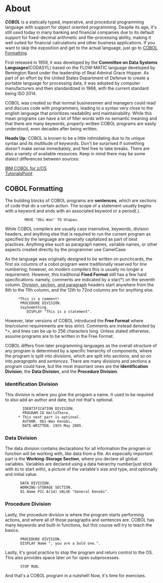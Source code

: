 # About

**_COBOL_** is a statically typed, imperative, and procedural programming language with support for object oriented programming. Despite its age, it's still used today in many banking and financial companies due to its default support for fixed-decimal arithmetic and file-processing ability, making it well suited for financial calculations and other business applications. If you want to skip the exposition and get to the actual language, just go to [COBOL Formatting][start learning].

First released in 1959, it was developed by the **Committee on Data Systems Languages**(CODASYL) based on the FLOW-MATIC language developed by Remington Rand under the leadership of Real Admiral Grace Hopper. As part of an effort by the United States Department of Defense to create a portable language for processing data, it was adopted by computer manufacturers and then standardized in 1968, with the current standard being ISO 2014. 

COBOL was created so that normal businessmen and managers could read and discuss code with programmers, leading to a syntax very close to the english language that prioritizes readability and maintainability. While this mean programs can have a lot of filler words with no semantic meaning and that there are many keywords, properly-written COBOL programs are easily understood, even decades after being written.

**Heads Up:** COBOL is known to be a little intimidating due to its unique syntax and its multitude of keywords. Don't be surprised if something doesn't make sense immediately, and feel free to take breaks. There are also a variety of available resources. Keep in mind there may be some dialect differences between sources:

[IBM COBOL for z/OS][IBM Docs]  
[TutorialsPoint][Tutorials Point Docs]


## COBOL Formatting
 The building blocks of COBOL programs are **sentences**, which are sections of code that do a certain action. The scope of a statement usually begins with a keyword and ends with an associated keyword or a period(.). 

```
         MOVE "Obi-Wan" TO Utapau.
 ```
 
 While COBOL compilers are usually case insensitive, keywords, division headers, and anything else that is required to run the current program as specified by the language are generally capitalized as part of best practices. Anything else such as paragraph names, variable names, or other aspects created directly by the programmer use CamelCase.

 As the language was originally designed to be written on punchcards, the first six columns of a cobol program were traditionally reserved for line numbering; however, on modern compilers this is usually no longer a requirement. However, this traditional **Fixed Format** still has a few hard specifications: namely, comments are indicated by a star(*) on the seventh column. <abbr title="Keep reading for an explanation!">Division, section, and paragraph</abbr> headers start anywhere from the 8th to the 11th column, and the 12th to 72nd columns are for anything else.

```COBOL
      *This is a comment!
       PROCEDURE DIVISION.
       SaySomething.
          DISPLAY "This is a statement".
```
 However, later versions of COBOL introduced the **Free Format** where line/column requirements are less strict. Comments are instead denoted by *>, and lines can be up to 256 characters long. Unless stated otherwise, assume programs are to be written in the Free Format. 

 COBOL differs from later programming languages as the overall structure of any program is determined by a specific hierarchy of components, where the program is split into _divisions_, which are split into _sections_, and so on into _paragraphs_ and _sentences_. There are many divisions and sections a program could have, but the most important ones are the **Identification Division**, the **Data Division**, and the **Procedure Division**.

### Identification Division

This division is where you give the program a name. It used to be required to also add an author and date, but not that's optional.

```COBOL
        IDENTIFICATION DIVISION.
        PROGRAM-ID HelloThere.
      * This next part is optional.
        AUTHOR. Obi-Wan Kenobi.
        DATE-WRITTEN. 19th May 2005.
```

### Data Division

The data division contains declarations for all information the program or function will be working with, like data from a file. An especially important part is the **Working-Storage Section**, where you declare all global variables. Variables are declared using a data hierarchy number(just stick with `01` to start with), a picture of the variable's size and type, and optionally and initial value.

```COBOL
       DATA DIVISION.
       WORKING-STORAGE SECTION.
       01 Name PIC A(14) VALUE "General Kenobi".
```

### Procedure Division

Lastly, the procedure division is where the program starts performing actions, and where all of those paragraphs and sentences are. COBOL has many keywords and built-in functions, but this course will try to teach the basics.

```COBOL
       PROCEDURE DIVISION.
       DISPLAY Name ", you are a bold one.".
```
Lastly, it's good practice to stop the program and return control to the OS. This also provides space later on for open subprocesses. 

```COBOL
       STOP RUN. 
```

And that's a COBOL program in a nutshell! Now, it's time for exercises. 

[start learning]: ##cobol-formatting
[IBM Docs]: https://www.ibm.com/docs/en/cobol-zos/6.4
[Tutorials Point Docs]: https://www.tutorialspoint.com/cobol/index.htm
